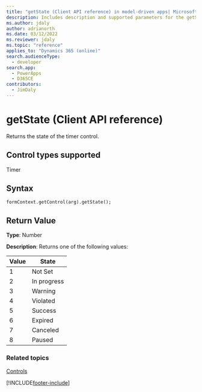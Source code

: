 ```yaml
---
title: "getState (Client API reference) in model-driven apps| MicrosoftDocs"
description: Includes description and supported parameters for the getState method.
ms.author: jdaly
author: adrianorth
ms.date: 03/12/2022
ms.reviewer: jdaly
ms.topic: "reference"
applies_to: "Dynamics 365 (online)"
search.audienceType: 
  - developer
search.app: 
  - PowerApps
  - D365CE
contributors:
  - JimDaly
---
```

# getState (Client API reference)

Returns the state of the timer control.

## Control types supported

Timer

## Syntax

`formContext.getControl(arg).getState();`

## Return Value

**Type**: Number

**Description**: Returns one of the following values:

|Value | State |
|--|--|
|1 | Not Set|
|2 | In progress|
|3 | Warning|
|4 | Violated|
|5 | Success|
|6 | Expired|
|7 | Canceled|
|8 | Paused|

### Related topics

[Controls](../controls.md)


[!INCLUDE[footer-include](../../../../../includes/footer-banner.md)]